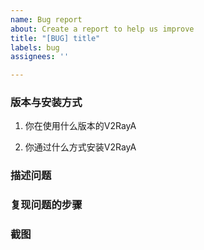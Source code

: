 ```yaml
---
name: Bug report
about: Create a report to help us improve
title: "[BUG] title"
labels: bug
assignees: ''

---
```


### 版本与安装方式

1. 你在使用什么版本的V2RayA

2. 你通过什么方式安装V2RayA


### 描述问题
<!-- 在下方简要描述问题 -->


### 复现问题的步骤
<!-- 在下方描述如何复现问题 -->


### 截图
<!-- 如果条件允许请附图 -->

